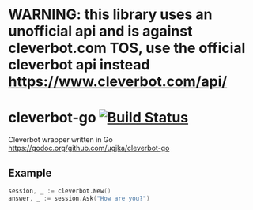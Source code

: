 # WARNING: this library uses an unofficial api and is against cleverbot.com TOS, use the official cleverbot api instead https://www.cleverbot.com/api/

# cleverbot-go [![Build Status](https://travis-ci.org/ugjka/cleverbot-go.svg?branch=master)](https://travis-ci.org/ugjka/cleverbot-go)
Cleverbot wrapper written in Go https://godoc.org/github.com/ugjka/cleverbot-go

## Example

```go
session, _ := cleverbot.New()
answer, _ := session.Ask("How are you?")
```
